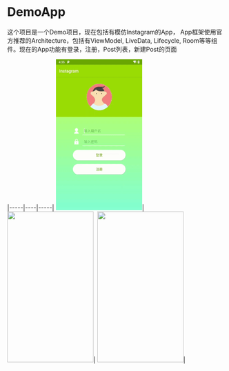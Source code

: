 # DemoApp

这个项目是一个Demo项目，现在包括有模仿Instagram的App， App框架使用官方推荐的Architecture，包括有ViewModel, LiveData,
Lifecycle, Room等等组件。现在的App功能有登录，注册，Post列表，新建Post的页面

|-----|----|-----|
<img src="images/regist_login.gif" width="200" height="350"/>|
<img src="images/list.gif" width="200" height="350"/>|
<img src="images/post.gif" width="200" height="350"/>|